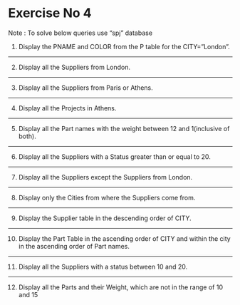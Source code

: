 # Exercise No 4

Note : To solve below queries use “spj” database

1. Display the PNAME and COLOR from the P table for the CITY=”London”.


----------------------------------------------------

2. Display all the Suppliers from London.

----------------------------------------------------

3. Display all the Suppliers from Paris or Athens.

----------------------------------------------------

4. Display all the Projects in Athens.

----------------------------------------------------

5. Display all the Part names with the weight between 12 and 1(inclusive of both).

----------------------------------------------------

6. Display all the Suppliers with a Status greater than or equal to 20.

----------------------------------------------------

7. Display all the Suppliers except the Suppliers from London.

----------------------------------------------------

8. Display only the Cities from where the Suppliers come from.

----------------------------------------------------

9. Display the Supplier table in the descending order of CITY.

----------------------------------------------------

10. Display the Part Table in the ascending order of CITY and within the city in the ascending order of Part names.

----------------------------------------------------

11. Display all the Suppliers with a status between 10 and 20.

----------------------------------------------------

12. Display all the Parts and their Weight, which are not in the range of 10 and 15